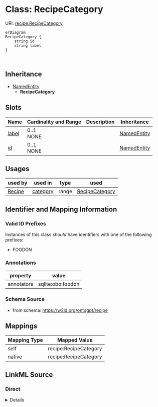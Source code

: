# Class: RecipeCategory



URI: [recipe:RecipeCategory](http://w3id.org/ontogpt/recipe/RecipeCategory)


```mermaid
erDiagram
RecipeCategory {
    string id  
    string label  
}



```




## Inheritance
* [NamedEntity](NamedEntity.md)
    * **RecipeCategory**



## Slots

| Name | Cardinality and Range | Description | Inheritance |
| ---  | --- | --- | --- |
| [label](label.md) | 0..1 <br/> NONE |  | [NamedEntity](NamedEntity.md) |
| [id](id.md) | 0..1 <br/> NONE |  | [NamedEntity](NamedEntity.md) |





## Usages

| used by | used in | type | used |
| ---  | --- | --- | --- |
| [Recipe](Recipe.md) | [category](category.md) | range | [RecipeCategory](RecipeCategory.md) |






## Identifier and Mapping Information


### Valid ID Prefixes

Instances of this class *should* have identifiers with one of the following prefixes:

* FOODON






### Annotations

| property | value |
| --- | --- |
| annotators | sqlite:obo:foodon |



### Schema Source


* from schema: https://w3id.org/ontogpt/recipe





## Mappings

| Mapping Type | Mapped Value |
| ---  | ---  |
| self | recipe:RecipeCategory |
| native | recipe:RecipeCategory |


## LinkML Source

<!-- TODO: investigate https://stackoverflow.com/questions/37606292/how-to-create-tabbed-code-blocks-in-mkdocs-or-sphinx -->

### Direct

<details>
```yaml
name: RecipeCategory
id_prefixes:
- FOODON
annotations:
  annotators:
    tag: annotators
    value: sqlite:obo:foodon
from_schema: https://w3id.org/ontogpt/recipe
rank: 1000
is_a: NamedEntity

```
</details>

### Induced

<details>
```yaml
name: RecipeCategory
id_prefixes:
- FOODON
annotations:
  annotators:
    tag: annotators
    value: sqlite:obo:foodon
from_schema: https://w3id.org/ontogpt/recipe
rank: 1000
is_a: NamedEntity
attributes:
  id:
    name: id
    annotations:
      prompt.skip:
        tag: prompt.skip
        value: 'true'
    description: A unique identifier for the named entity
    comments:
    - this is populated during the grounding and normalization step
    from_schema: http://w3id.org/ontogpt/core
    rank: 1000
    identifier: true
    alias: id
    owner: RecipeCategory
    domain_of:
    - NamedEntity
    - Publication
    range: string
  label:
    name: label
    description: The label (name) of the named thing
    from_schema: http://w3id.org/ontogpt/core
    aliases:
    - name
    alias: label
    owner: RecipeCategory
    domain_of:
    - Recipe
    - NamedEntity
    range: string

```
</details>